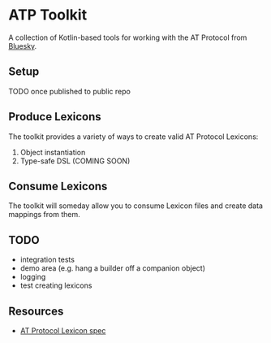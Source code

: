 # ATP Toolkit
A collection of Kotlin-based tools for working with the AT Protocol from [Bluesky](https://atproto.com/specs/atp).

## Setup
TODO once published to public repo

## Produce Lexicons
The toolkit provides a variety of ways to create valid AT Protocol Lexicons:
1. Object instantiation 
2. Type-safe DSL (COMING SOON)

## Consume Lexicons
The toolkit will someday allow you to consume Lexicon files and create data mappings from them.

## TODO
* integration tests
* demo area (e.g. hang a builder off a companion object)
* logging
* test creating lexicons

## Resources
* [AT Protocol Lexicon spec](https://atproto.com/specs/lexicon)